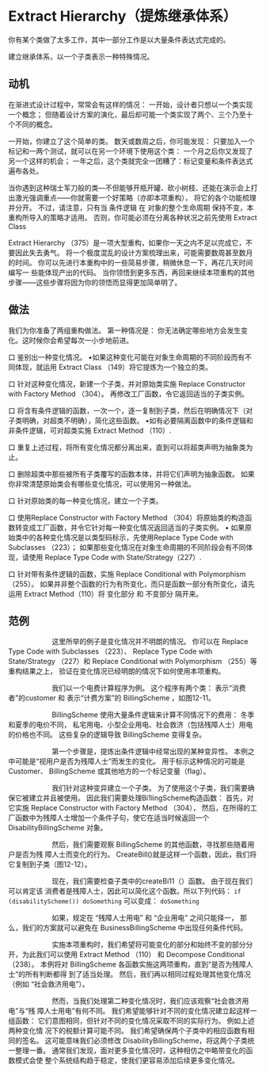 # Extract Hierarchy（提炼继承体系）

你有某个类做了太多⼯作，其中⼀部分⼯作是以⼤量条件表达式完成的。 

建⽴继承体系，以⼀个⼦类表示⼀种特殊情况。


## 动机

在渐进式设计过程中，常常会有这样的情况：
⼀开始，设计者只想以⼀个类实现⼀个概念；
但随着设计⽅案的演化，最后却可能⼀个类实现了两个、三个乃⾄⼗个不同的概念。

⼀开始，你建⽴了这个简单的类。
数天或数周之后，你可能发现：
只要加⼊⼀个标记和⼀两个测试，就可以在另⼀个环境下使⽤这个类：
⼀个⽉之后你⼜发现了另⼀个这样的机会；
⼀年之后，这个类就完全⼀团糟了：标记变量和条件表达式遍布各处。

当你遇到这种瑞⼠军⼑般的类—不但能够开瓶开罐、砍⼩树枝、还能在演示会上打出激光强调重点——你就需要⼀个好策略（亦即本项重构），
将它的各个功能梳理并分开。
不过，请注意，只有当 条件逻辑 在 对象的整个⽣命周期 保持不变，本重构所导⼊的策略才适⽤。
否则，你可能必须在分离各种状况之前先使⽤ Extract Class 

Extract Hierarchy （375）是⼀项⼤型重构，如果你⼀天之内不⾜以完成它，不要因此失去勇⽓。
将⼀个极度混乱的设计⽅案梳理出来，可能需要数周甚⾄数⽉的时间。
你可以先进⾏本重构中的⼀些简易步骤，稍微休息⼀下，再花⼏天时间编写⼀ 些能体现产出的代码。
当你领悟到更多东⻄，再回来继续本项重构的其他步骤——这些步骤将因为你的领悟⽽显得更加简单明了。

## 做法

我们为你准备了两组重构做法。
第⼀种情况是： 
你⽆法确定哪些地⽅会发⽣变化。这时候你会希望每次⼀⼩步地前进。

⼝ 鉴别出⼀种变化情况。
•如果这种变化可能在对象⽣命周期的不同阶段⽽有不同体现，就运⽤ Extract Class （149）将它提炼为⼀个独⽴的类。

⼝ 针对这种变化情况，新建⼀个⼦类，并对原始类实施 Replace Constructor with Factory Method （304）。
   再修改⼯⼚函数，令它返回适当的⼦类实例。

⼝ 将含有条件逻辑的函数，⼀次⼀个，逐⼀复制到⼦类，然后在明确情况下（对⼦类明确，对超类不明确），简化这些函数。
•如有必要隔离函数中的条件逻辑和⾮条件逻辑，可对超类实施 Extract Method （110）.

⼝ 重复上述过程，将所有变化情况都分离出来，直到可以将超类声明为抽象类为⽌。

⼝ 删除超类中那些被所有⼦类覆写的函数本体，并将它们声明为抽象函数。 
如果你⾮常清楚原始类会有哪些变化情况，可以使⽤另⼀种做法。 

⼝ 针对原始类的每⼀种变化情况，建⽴⼀个⼦类。

⼝ 使⽤Replace Constructor with Factory Method （304）将原始类的构造函数转变成⼯⼚函数，并令它针对每⼀种变化情况返回适当的⼦类实例。
• 如果原始类中的各种变化情况是以类型码标示，先使⽤Replace Type Code with Subclasses （223）；
如果那些变化情况在对象⽣命周期的不同阶段会有不同体现，请使⽤ Replace Type Code with State/Strategy（227）. 

⼝ 针对带有条件逻辑的函数，实施 Replace Conditional with Polymorphism （255）。
如果并⾮整个函数的⾏为有所变化，⽽只是函数⼀部分有所变化，请先运⽤ Extract Method（110）将 变化部分 和 不变部分 隔开来。

## 范例

&emsp;&emsp;&emsp;&emsp;&emsp;&emsp;
这⾥所举的例⼦是变化情况并不明朗的情况。
你可以在 
Replace Type Code with Subclasses （223）、
Replace Type Code with State/Strategy （227）和 
Replace Conditional with Polymorphism （255）等重构结果之上，
验证在变化情况已经明朗的情况下如何使⽤本项重构。

&emsp;&emsp;&emsp;&emsp;&emsp;&emsp;
我们以⼀个电费计算程序为例。
这个程序有两个类：
表示“消费者”的customer 和 
表示“计费⽅案”的 BillingScheme ，如图12-11。

&emsp;&emsp;&emsp;&emsp;&emsp;&emsp;
BillingScheme 使⽤⼤量条件逻辑来计算不同情况下的费⽤：
冬季和夏季的电价不同，
私宅⽤电、⼩型企业⽤电、社会救济（包括残障⼈⼠）⽤电的价格也不同。 
这些复杂的逻辑导致 BillingScheme 变得复杂。

&emsp;&emsp;&emsp;&emsp;&emsp;&emsp;
第⼀个步骤是，提炼出条件逻辑中经常出现的某种变异性。
本例之中可能是“视⽤户是否为残障⼈⼠”⽽发⽣的变化。
⽤于标示这种情况的可能是 Customer、 BillingScheme 或其他地⽅的⼀个标记变量（flag）。

&emsp;&emsp;&emsp;&emsp;&emsp;&emsp;
我们针对这种变异建⽴⼀个⼦类。
为了使⽤这个⼦类，我们需要确保它被建⽴并且被使⽤。
因此我们需要处理Bi1lingScheme构造函数：
⾸先，对它实施 Replace Constructor with Factory Method （304），
然后，在所得的⼯⼚函数中为残障⼈⼠增加⼀个条件⼦句，使它在适当时候返回⼀个 DisabilityBillingScheme 对象。 

&emsp;&emsp;&emsp;&emsp;&emsp;&emsp;
然后，我们需要观察 BillingScheme 的其他函数，寻找那些随着⽤户是否为残 障⼈⼠⽽变化的⾏为。
CreateBill()就是这样⼀个函数，因此，我们将它复制到⼦类（图12-12）。

&emsp;&emsp;&emsp;&emsp;&emsp;&emsp;
现在，我们需要检查⼦类中的createBi11（）函数。
由于现在我们可以肯定该 消费者是残障⼈⼠，因此可以简化这个函数。所以下列代码：
`if (disabilityScheme()) doSomething`
可以变成：
`doSomething`

&emsp;&emsp;&emsp;&emsp;&emsp;&emsp;
如果，规定在 “残障⼈⼠⽤电” 和 “企业⽤电” 之间只能择⼀，
那么，我们的⽅案就可以避免在 BusinessBillingScheme 中出现任何条件代码。 

&emsp;&emsp;&emsp;&emsp;&emsp;&emsp;
实施本项重构时，我们希望将可能变化的部分和始终不变的部分分开，为此我们可以使⽤ Extract Method （110） 和 Decompose Conditional（238）。 
本例将对 BillingScheme 各函数实施这两项重构，直到“是否为残障⼈⼠”的所有判断都得 到了适当处理。
然后，我们再以相同过程处理其他变化情况（例如 “社会救济⽤电”）。

&emsp;&emsp;&emsp;&emsp;&emsp;&emsp;
然⽽，当我们处理第⼆种变化情况时，我们应该观察“社会救济⽤电”与“残 障⼈⼠⽤电”有何不同。
我们希望能够针对不同的变化情况建⽴起这样⼀组函数： 
它们意图相同，但针对不同的变化情况采取不同的实际⾏为。
例如上述两种变化情 况下的税额计算可能不同。
我们希望确保两个⼦类中的相应函数有相同的签名。
这可能意味我们必须修改 DisabilityBillingScheme，将这两个⼦类统⼀整理⼀番。
通常我们发现，⾯对更多变化情况时，这种相仿之中略带变化的函数模式会使 整个系统结构趋于稳定，使我们更容易添加后续更多变化情况。